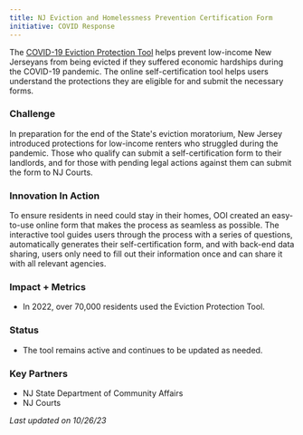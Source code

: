```yaml
---
title: NJ Eviction and Homelessness Prevention Certification Form
initiative: COVID Response
---
```


The [COVID-19 Eviction Protection Tool](https://covid19.nj.gov/pages/renter) helps prevent low-income New Jerseyans from being evicted if they suffered economic hardships during the COVID-19 pandemic. The online self-certification tool helps users understand the protections they are eligible for and submit the necessary forms. 

### Challenge

In preparation for the end of the State's eviction moratorium, New Jersey introduced protections for low-income renters who struggled during the pandemic. Those who qualify can submit a self-certification form to their landlords, and for those with pending legal actions against them can submit the form to NJ Courts.

### Innovation In Action

To ensure residents in need could stay in their homes, OOI created an easy-to-use online form that makes the process as seamless as possible. The interactive tool guides users through the process with a series of questions, automatically generates their self-certification form, and with back-end data sharing, users only need to fill out their information once and can share it with all relevant agencies.

### Impact + Metrics

-   In 2022, over 70,000 residents used the Eviction Protection Tool.

### Status

-   The tool remains active and continues to be updated as needed.

### Key Partners

-   NJ State Department of Community Affairs
-   NJ Courts

*Last updated on 10/26/23*